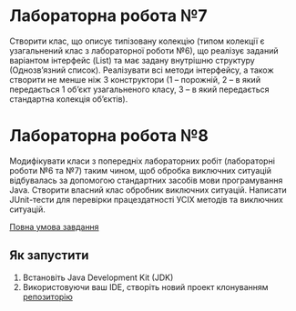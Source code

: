# Лабораторна робота №7
Створити клас, що описує типізовану колекцію (типом колекції є узагальнений клас з лабораторної роботи №6), що реалізує заданий варіантом інтерфейс (List) та має задану внутрішню структуру (Однозв’язний список). Реалізувати всі методи інтерфейсу, а також створити не менше ніж 3 конструктори (1 – порожній, 2 – в який передається 1 об’єкт узагальненого класу, 3 – в який передається стандартна колекція об’єктів).
# Лабораторна робота №8
Модифікувати класи з попередніх лабораторних робіт (лабораторні роботи №6 та №7) таким чином, щоб обробка виключних ситуацій відбувалась за допомогою стандартних засобів мови програмування Java. Створити власний клас обробник виключних ситуацій.
Написати JUnit-тести для перевірки працездатності УСІХ методів та виключних ситуацій.

[Повна умова завдання](https://asdjonok.github.io/OOP-SITE/)
## Як запустити
1. Встановіть Java Development Kit (JDK)
2. Використовуючи ваш IDE, створіть новий проект клонуванням [репозиторію](https://github.com/volkovily/java-sd-labs)
